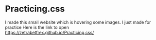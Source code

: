 # Practicing.css
I made this small website which is hovering some images. I just made for practice
Here is the link to open https://zetrabetfrex.github.io/Practicing.css/
